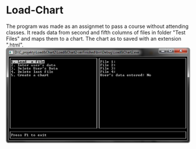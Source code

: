 # Load-Chart
The program was made as an assignmet to pass a course without attending classes. It reads data from second and fifth columns of files in folder "Test Files" and maps them to a chart. The chart as to saved with an extension ".html".
![](view.png)
